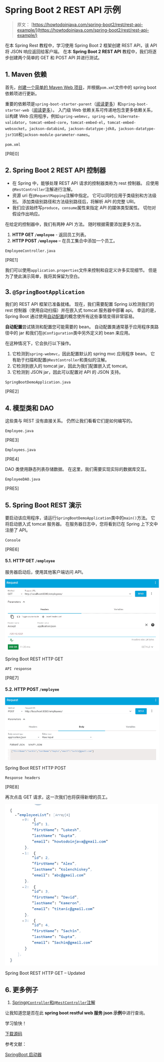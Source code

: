 # Spring Boot 2 REST API 示例

> 原文： [https://howtodoinjava.com/spring-boot2/rest/rest-api-example/](https://howtodoinjava.com/spring-boot2/rest/rest-api-example/)

在本 Spring Rest 教程中，学习使用 Spring Boot 2 框架创建 REST API，该 API 将 JSON 响应返回给客户端。 在本 **Spring Boot 2 REST API** 教程中，我们将逐步创建两个简单的 GET 和 POST API 并进行测试。

## 1\. Maven 依赖

首先，[创建一个简单的 Maven Web 项目](https://howtodoinjava.com/maven/maven-web-project-in-eclipse/)，并根据`pom.xml`文件中的 spring boot 依赖项进行更新。

重要的依赖项是`spring-boot-starter-parent`（[阅读更多](https://howtodoinjava.com/spring-boot2/spring-boot-starter-parent-dependency/)）和`spring-boot-starter-web`（[阅读更多](https://howtodoinjava.com/spring-boot2/spring-boot-starter-templates/)）。 入门级 Web 依赖关系可传递地包含更多依赖关系，以构建 Web 应用程序，例如`spring-webmvc`，`spring-web`，`hibernate-validator`，`tomcat-embed-core`，`tomcat-embed-el`，`tomcat-embed-websocket`，`jackson-databind`，`jackson-datatype-jdk8`，`jackson-datatype-jsr310`和`jackson-module-parameter-names`。

`pom.xml`

[PRE0]

## 2\. Spring Boot 2 REST API 控制器

*   在 Spring 中，能够处理 REST API 请求的控制器类称为 rest 控制器。 应使用`@RestController`注解进行注解。
*   资源 uri 在`@RequestMapping`注解中指定。 它可以同时应用于类级别和方法级别。 添加类级别路径和方法级别路径后，将解析 API 的完整 URI。
*   我们应该始终写`produce`，`consume`属性来指定 API 的媒体类型属性。 切勿对假设作出响应。

在给定的控制器中，我们有两种 API 方法。 随时根据需要添加更多方法。

1.  **HTTP GET `/employee`** - 返回员工列表。
2.  **HTTP POST `/employee`** – 在员工集合中添加一个员工。

`EmployeeController.java`

[PRE1]

我们可以使用`application.properties`文件来控制和自定义许多实现细节。 但是为了使此演示简单，我将其保留为空白。

## 3\. `@SpringBootApplication`

我们的 REST API 框架已准备就绪。 现在，我们需要配置 Spring 以检测我们的 rest 控制器（使用自动扫描）并在嵌入式 tomcat 服务器中部署 api。 幸运的是，Spring Boot 通过使用[自动配置](https://howtodoinjava.com/spring-boot2/springbootapplication-auto-configuration/)的概念使所有这些事情变得非常容易。

**自动配置**尝试猜测和配置您可能需要的 bean。 自动配置类通常基于应用程序类路径中的 jar 和我们在`@Configuration`类中另外定义的 bean 来应用。

在这种情况下，它会执行以下操作。

1.  它检测到`spring-webmvc`，因此配置默认的 spring mvc 应用程序 bean。 它有助于扫描和配置`@RestController`和类似的注解。
2.  它检测到嵌入的 tomcat jar，因此为我们配置嵌入式 tomcat。
3.  它检测到 JSON jar，因此可以配置对 API 的 JSON 支持。

`SpringBootDemoApplication.java`

[PRE2]

## 4\. 模型类和 DAO

这些类与 REST 没有直接关系。 仍然让我们看看它们是如何编写的。

`Employee.java`

[PRE3]

`Employees.java`

[PRE4]

DAO 类使用静态列表存储数据。 在这里，我们需要实现实际的数据库交互。

`EmployeeDAO.java`

[PRE5]

## 5\. Spring Boot REST 演示

要启动该应用程序，请运行`SpringBootDemoApplication`类中的`main()`方法。 它将启动嵌入式 tomcat 服务器。 在服务器日志中，您将看到已在 Spring 上下文中注册了 API。

`Console`

[PRE6]

#### 5.1. HTTP GET `/employee`

服务器启动后，使用其他客户端访问 API。

![Spring Boot REST HTTP GET](img/f0f17e642d11bf985b5f1a953cfeaa80.jpg)

Spring Boot REST HTTP GET

`API response`

[PRE7]

#### 5.2. HTTP POST `/employee`

![Spring Boot REST HTTP POST](img/fefb13a7333712d2fb56c1e764f9e02c.jpg)

Spring Boot REST HTTP POST

`Response headers`

[PRE8]

再次点击 GET 请求，这一次我们也将获得新增的员工。

![Spring Boot REST HTTP GET - Updated](img/9312117deb26f38e9ef08473265ea6fd.jpg)

Spring Boot REST HTTP GET – Updated

## 6\. 更多例子

1.  [Spring`@Controller`和`@RestController`注解](https://howtodoinjava.com/spring-boot2/controller-restcontroller/)

让我知道您是否在此 **spring boot restful web 服务 json 示例**中进行查询。

学习愉快！

[下载源码](https://howtodoinjava.com/wp-content/downloads/springbootrestdemo.zip)

参考文献：

[SpringBoot 启动器](https://github.com/spring-projects/spring-boot/tree/master/spring-boot-project/spring-boot-starters)